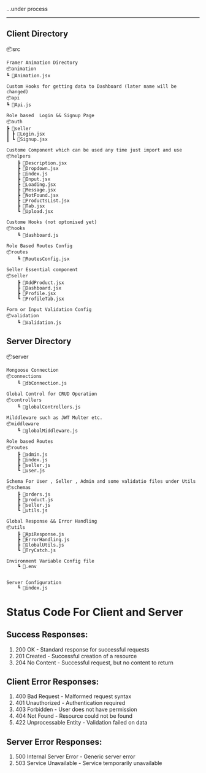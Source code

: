 ...under process 
*** 
## Client Directory
📦src

    Framer Animation Directory
    📦animation
    ┗ 📜Animation.jsx

    Custom Hooks for getting data to Dashboard (later name will be changed)
    📦api
    ┗ 📜Api.js

    Role based  Login && Signup Page
    📦auth
    ┣ 📂seller
    ┃ ┣ 📜Login.jsx
    ┃ ┗ 📜Signup.jsx

    Custome Component which can be used any time just import and use
    📦helpers
        ┣ 📜Description.jsx
        ┣ 📜Dropdown.jsx
        ┣ 📜index.js
        ┣ 📜Input.jsx
        ┣ 📜Loading.jsx
        ┣ 📜Message.jsx
        ┣ 📜NotFound.jsx
        ┣ 📜ProductsList.jsx
        ┣ 📜Tab.jsx
        ┗ 📜Upload.jsx

    Custome Hooks (not optomised yet)
    📦hooks
        ┗ 📜dashboard.js

    Role Based Routes Config
    📦routes
        ┗ 📜RoutesConfig.jsx

    Seller Essential component
    📦seller
        ┣ 📜AddProduct.jsx
        ┣ 📜Dashboard.jsx
        ┣ 📜Profile.jsx
        ┗ 📜ProfileTab.jsx

    Form or Input Validation Config
    📦validation
        ┗ 📜Validation.js
   
## Server Directory
📦server

    Mongoose Connection
    📦connections
        ┗ 📜dbConnection.js

    Global Control for CRUD Operation
    📦controllers
        ┗ 📜globalControllers.js

    Milddleware such as JWT Multer etc.
    📦middleware
        ┗ 📜globalMiddleware.js

    Role based Routes 
    📦routes
        ┣ 📜admin.js
        ┣ 📜index.js
        ┣ 📜seller.js
        ┗ 📜user.js

    Schema For User , Seller , Admin and some validatio files under Utils
    📦schemas
        ┣ 📜orders.js
        ┣ 📜product.js
        ┣ 📜seller.js
        ┗ 📜utils.js

    Global Response && Error Handling
    📦utils
        ┣ 📜ApiResponse.js
        ┣ 📜ErrorHandling.js
        ┣ 📜GlobalUtils.js
        ┗ 📜TryCatch.js
    
    Environment Variable Config file
        ┗ 📜.env


    Server Configuration
        ┗ 📜index.js

   
# Status Code For Client and Server

## Success Responses:
1. 200 OK - Standard response for successful requests
2. 201 Created - Successful creation of a resource
3. 204 No Content - Successful request, but no content to return

## Client Error Responses:
1. 400 Bad Request - Malformed request syntax
2. 401 Unauthorized - Authentication required
3. 403 Forbidden - User does not have permission
4. 404 Not Found - Resource could not be found
5. 422 Unprocessable Entity - Validation failed on data

## Server Error Responses:
1. 500 Internal Server Error - Generic server error
2. 503 Service Unavailable - Service temporarily unavailable